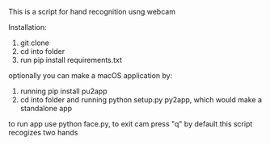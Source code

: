 This is a script for hand recognition usng webcam

Installation:

1) git clone
2) cd into folder
3) run pip install requirements.txt

optionally you can make a macOS application by:
1) running pip install pu2app
2) cd into folder and running python setup.py py2app, which would make a standalone app

to run app use python face.py, to exit cam press "q"
by default this script recogizes two hands
